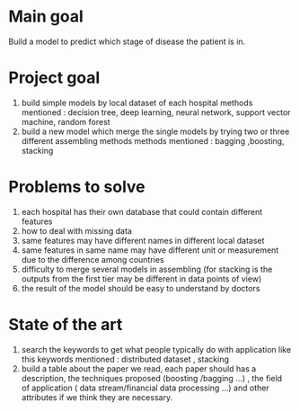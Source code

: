 # Main goal 

Build a model to predict which stage of  disease the patient is in.

# Project goal
1) build simple models by local dataset of each hospital
   methods mentioned : decision tree, deep learning, neural network, support vector machine, random forest 
2) build a new model which merge the single models by trying two or three different assembling methods
  methods mentioned : bagging ,boosting, stacking
  
# Problems to solve

1) each hospital has their own database that could contain different features
2) how to deal with missing data
3) same features may have different names in different local dataset
4) same features in same name may have different unit or measurement due to the difference among countries
5) difficulty to merge several models in assembling (for stacking is the outputs from the first tier may be different 
in data points of view)
6) the result of the model should be easy to understand by doctors

# State of the art

1) search the keywords
to get what people typically do with application like this 
     keywords mentioned : distributed dataset , stacking 
2) build a table about the paper we read, each  paper should has a description, the techniques proposed (boosting /bagging ...) ,
the field of application ( data stream/financial data processing ...) and other attributes if we think they are necessary.
